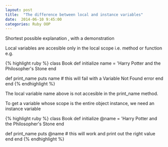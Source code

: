 ```yaml
--- 
layout: post 
title:  "The difference between local and instance variables" 
date:  2014-06-10 9:45:00 
categories: Ruby OOP
---
```


Shortest possible explanation , with a demonstration

Local variables are accesible only in the local scope i.e. method or function e.g. 

{% highlight ruby %}
class Book
  def initialize
  	name = 'Harry Potter and the Philosopher's Stone
  end

  def print_name
     puts name # this will fail with a Variable Not Found error
  end
end
{% endhighlight %}

The local variable name above is not accesible in the print_name method. 

To get a variable whose scope is the entire object instance, we need an instance variable

{% highlight ruby %}
class Book
  def initialize
  	@name = 'Harry Potter and the Philosopher's Stone
  end

  def print_name
     puts @name # this will work and print out the right value
  end
end
{% endhighlight %}